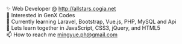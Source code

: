 ✨ Web Developer @ http://allstars.cogia.net <br>
👀 Interested in GenX Codes <br>
🌱 Currently learning Laravel, Bootstrap, Vue.js, PHP, MySQL and Api <br>
💬 Lets learn together in JavaScript, CSS3, jQuery, and HTML5 <br>
📫 How to reach me mingyue.ph@gmail.com <br>

<!---
yuehofficial/yuehofficial is a ✨ special ✨ repository because its `README.md` (this file) appears on your GitHub profile.
You can click the Preview link to take a look at your changes.
--->
